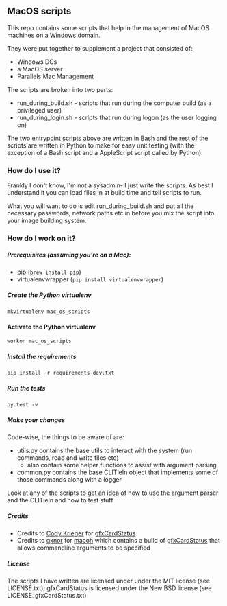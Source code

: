 ## MacOS scripts

This repo contains some scripts that help in the management of MacOS machines on a Windows domain.

They were put together to supplement a project that consisted of:

* Windows DCs
* a MacOS server
* Parallels Mac Management

The scripts are broken into two parts:

* run_during_build.sh - scripts that run during the computer build (as a privileged user)
* run_during_login.sh - scripts that run during logon (as the user logging on)

The two entrypoint scripts above are written in Bash and the rest of the scripts are written in Python
to make for easy unit testing (with the exception of a Bash script and a AppleScript script called by
Python). 

### How do I use it?

Frankly I don't know, I'm not a sysadmin- I just write the scripts. As best I understand it you can load files
in at build time and tell scripts to run.

What you will want to do is edit run_during_build.sh and put all the necessary passwords, network paths etc
in before you mix the script into your image building system.

### How do I work on it?

#####  Prerequisites (assuming you're on a Mac):

* pip (<code>brew install pip</code>)
* virtualenvwrapper (<code>pip install virtualenvwrapper</code>)

##### Create the Python virtualenv

<code>mkvirtualenv mac_os_scripts</code>

#### Activate the Python virtualenv

<code>workon mac_os_scripts</code>

##### Install the requirements

<code>pip install -r requirements-dev.txt</code>

##### Run the tests

<code>py.test -v</code>

##### Make your changes

Code-wise, the things to be aware of are:

* utils.py contains the base utils to interact with the system (run commands, read and write files etc)
    * also contain some helper functions to assist with argument parsing
* common.py contains the base CLITieIn object that implements some of those commands along with a logger

Look at any of the scripts to get an idea of how to use the argument parser and the CLITieIn and how to test stuff

##### Credits

* Credits to [Cody Krieger](https://github.com/codykrieger/) for 
[gfxCardStatus](https://github.com/codykrieger/gfxCardStatus)
* Credits to [qxnor](https://github.com/qnxor/) for [macoh](https://github.com/qnxor/macoh) which contains
  a build of [gfxCardStatus](https://github.com/qnxor/macoh/blob/master/gfxCardStatus.tgz) that allows
  commandline arguments to be specified 


##### License

The scripts I have written are licensed under under the MIT license (see LICENSE.txt); gfxCardStatus is licensed under
the New BSD license (see LICENSE_gfxCardStatus.txt)
